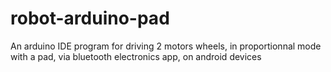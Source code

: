 # robot-arduino-pad
An arduino IDE program for driving 2 motors wheels, in proportionnal mode with a pad, via bluetooth electronics app, on android devices
